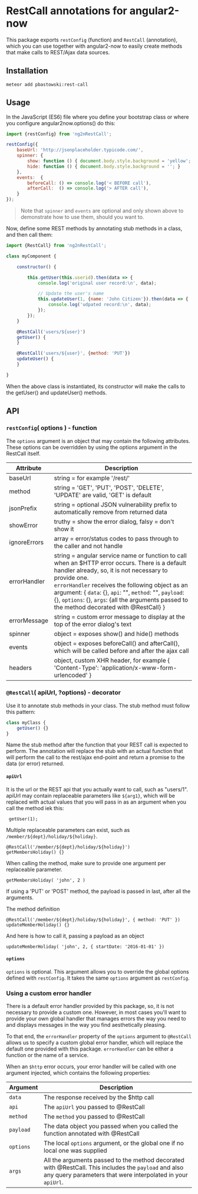# RestCall annotations for angular2-now

This package exports `restConfig` (function) and `RestCall` (annotation), which you can use together with angular2-now to easily create methods that make calls to REST/Ajax data sources.

## Installation

    meteor add pbastowski:rest-call
    
## Usage

In the JavaScript (ES6) file where you define your bootstrap class or where you configure angular2now.options() do this:

```javascript
import {restConfig} from 'ng2nRestCall';

restConfig({
    baseUrl: 'http://jsonplaceholder.typicode.com/',
    spinner: {
        show: function () { document.body.style.background = 'yellow'; },
        hide: function () { document.body.style.background = ''; }
    },
    events:  {
        beforeCall: () => console.log('< BEFORE call'),
        afterCall:  () => console.log('> AFTER call'),
    }
});

```

> Note that `spinner` and `events` are optional and only shown above to demonstrate how to use them, should you want to.

Now, define some REST methods by annotating stub methods in a class, and then call them:

```javascript
import {RestCall} from 'ng2nRestCall';

class myComponent {

    constructor() {

        this.getUser(this.userid).then(data => {
            console.log('original user record:\n', data);

            // Update the user's name
            this.updateUser(1, {name: 'John Citizen'}).then(data => {
                console.log('udpated record:\n', data);
            });
        });
    }

    @RestCall('users/${user}')
    getUser() {
    }

    @RestCall('users/${user}', {method: 'PUT'})
    updateUser() {
    }

}
```

When the above class is instantiated, its constructor will make the calls to the getUser() and updateUser() methods.


## API

### `restConfig`( options ) - function

The `options` argument is an object that may contain the following attributes. These options can be overridden by using the options argument in the RestCall itself.

Attribute | Description
---------------|------------------------------------
baseUrl      | string = for example '/rest/'
method       | string = 'GET', 'PUT', 'POST', 'DELETE', 'UPDATE' are valid, 'GET' is default
jsonPrefix   | string = optional JSON vulnerability prefix to automatically remove from returned data
showError    | truthy = show the error dialog, falsy = don't show it
ignoreErrors | array  = error/status codes to pass through to the caller and not handle
errorHandler | string = angular service name or function to call when an $HTTP error occurs. There is a default handler already, so, it is not necessary to provide one.<br> `errorHandler` receives the following object as an argument: { `data`: {}, `api`: "", `method`: "", `payload`: {}, `options`: {}, `args`: {all the arguments passed to the method decorated with @RestCall} }
errorMessage | string = custom error message to display at the top of the error dialog's text
spinner      | object = exposes show() and hide() methods
events       | object = exposes beforeCall() and afterCall(), which will be called before and after the ajax call
headers      | object, custom XHR header, for example { 'Content-Type': 'application/x-www-form-urlencoded' }


### `@RestCall`( apiUrl, ?options) - decorator

Use it to annotate stub methods in your class. The stub method must follow this pattern:
 
```javascript
class myClass {
    getUser() {}
}
```

Name the stub method after the function that your REST call is expected to perform. The annotation will replace the stub with an actual function that will perform the call to the rest/ajax end-point and return a promise to the data (or error) returned.

#### `apiUrl` 
It is the url or the REST api that you actually want to call, such as "users/1". apiUrl may contain replaceable parameters like `${arg1}`, which will be replaced with actual values that you will pass in as an argument when you call the method iek this:

     getUser(1);

Multiple replaceable parameters can exist, such as `/member/${dept}/holiday/${holiday}`. 

    @RestCall('/member/${dept}/holiday/${holiday}')
    getMembersHoliday() {}

When calling the method, make sure to provide one argument per replaceable parameter.

    getMembersHoliday( 'john', 2 )

If using a 'PUT' or 'POST' method, the payload is passed in last, after all the arguments.

The method definition

    @RestCall('/member/${dept}/holiday/${holiday}', { method: 'PUT' })
    updateMemberHoliday() {}

And here is how to call it, passing a payload as an object

    updateMemberHoliday( 'john', 2, { startDate: '2016-01-01' })

#### `options`
`options` is optional. This argument allows you to override the global options defined with `restConfig`. It takes the same `options` argument as `restConfig`.

### Using a custom error handler 

There is a default error handler provided by this package, so, it is not necessary to provide a custom one. However, in most cases you'll want to provide your own global handler that manages errors the way you need to and displays messages in the way you find aesthetically pleasing. 

To that end, the `errorHandler` property of the `options` argument to `@RestCall` allows us to specify a custom global error handler, which will replace the default one provided with this package. `errorHandler` can be either a function or the name of a service.

When an `$http` error occurs, your error handler will be called with one argument injected, which contains the following properties:

Argument | Description
---------|------------
`data` | The response received by the $http call
`api` | The `apiUrl` you passed to @RestCall
`method` | The `method` you passed to @RestCall
`payload` | The data object you passed when you called the function annotated with @RestCall
`options` | The local `options` argument, or the global one if no local one was supplied
`args` | All the arguments passed to the method decorated with @RestCall. This includes the `payload` and also any query parameters that were interpolated in your `apiUrl`.
